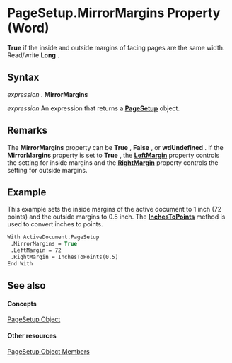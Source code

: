 
# PageSetup.MirrorMargins Property (Word)

 **True** if the inside and outside margins of facing pages are the same width. Read/write **Long** .


## Syntax

 _expression_ . **MirrorMargins**

 _expression_ An expression that returns a **[PageSetup](1879d601-80ad-4fc0-1a87-92e999b59f88.md)** object.


## Remarks

The  **MirrorMargins** property can be **True** , **False** , or **wdUndefined** . If the **MirrorMargins** property is set to **True** , the **[LeftMargin](873d6cf2-da9f-5d88-314f-9820284a54ee.md)** property controls the setting for inside margins and the **[RightMargin](abaabc8b-bb3f-fe68-ca35-d06f74d06791.md)** property controls the setting for outside margins.


## Example

This example sets the inside margins of the active document to 1 inch (72 points) and the outside margins to 0.5 inch. The  **[InchesToPoints](67a7e59c-bc61-be03-852d-05fadebef148.md)** method is used to convert inches to points.


```vb
With ActiveDocument.PageSetup 
 .MirrorMargins = True 
 .LeftMargin = 72 
 .RightMargin = InchesToPoints(0.5) 
End With
```


## See also


#### Concepts


[PageSetup Object](1879d601-80ad-4fc0-1a87-92e999b59f88.md)
#### Other resources


[PageSetup Object Members](9ff8b896-933b-1a19-19d5-5e5d87aab1b5.md)
